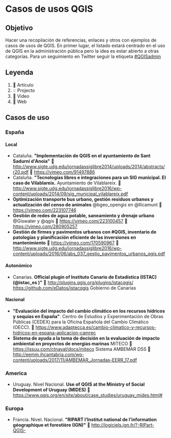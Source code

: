 # Casos de usos QGIS

## Objetivo

Hacer una recopilación de referencias, enlaces y otros con ejemplos de casos de usos de QGIS. 
En primer lugar, el listado estará centrado en el uso de QGIS en la administración pública pero la idea es estar abierto a otras categorías.
Para un seguimiento en Twitter seguir la etiqueta [#QGISadmin](https://twitter.com/hashtag/QGISadmon?src=hash)

## Leyenda

1. 📕 Artículo
1. 💡 Projecto
1. 🎥 Video
1. 📄 Web

## Casos de uso

### España

#### Local
- Cataluña. **"Implementación de QGIS en el ayuntamiento de Sant Sadurní d'Anoia"** 📕http://www.sigte.udg.edu/jornadassiglibre2014/uploads/2014/abstracts/r20.pdf 🎥 https://vimeo.com/91497886
- Cataluña. **"Tecnologías libres e integraciones para un SIG municipal. El caso de Vilablareix.** Ayuntamiento de Vilablareix. 📕 http://www.sigte.udg.edu/jornadassiglibre2016/wp-content/uploads/2014/09/sig_municipal_vilablareix.pdf
- **Optimización transporte bus urbano, gestión residuos urbanos y actualización del censo de animales** @bgeo_opengis en @llicamunt 🎥  https://vimeo.com/223107746  
- **Gestión de redes de agua potable, saneamiento y drenaje urbano** @Giswater y @qgis 🎥 https://vimeo.com/223100457  🎥 https://vimeo.com/280905257
- **Gestión de firmes y pavimentos urbanos con #QGIS, inventario de patologías y planificación eficiente de las inversiones en mantenimiento** 🎥 https://vimeo.com/170590967 📕 http://www.sigte.udg.edu/jornadassiglibre2016/wp-content/uploads/2016/06/abs_037_gestio_pavimentos_urbanos_qgis.pdf

#### Autonómico
- Canarias. **Official plugin of Instituto Canario de Estadística (ISTAC)  (@istac_es )"** 📄  http://plugins.qgis.org/plugins/istacqgis/ https://github.com/eDatos/istacqgis Gobierno de Canarias

#### Nacional
- **"Evaluación del impacto del cambio climático en los recursos hídricos y sequías en España"**. Centro de Estudios y Experimentación de Obras Públicas (CEDEX) para la Oficina Española del Cambio Climático (OECC). 📄  https://www.adaptecca.es/cambio-climatico-y-recursos-hidricos-en-espana-aplicacion-camrec
- **Sistema de ayuda a la toma de decisión en la evaluación de impacto ambiental en proyectos de energías marinas** MITECO 📕 https://issuu.com/ctnaval/docs/miteco Sistema AMBEMAR DSS 📕 http://eemm.ihcantabria.com/wp-content/uploads/2017/11/AMBEMAR_Jornadas-EERR_17.pdf


### America
- Uruguay. Nivel Nacional. **Use of QGIS at the Ministry of Social Development of Uruguay (MIDES)** 📄  https://www.qgis.org/en/site/about/case_studies/uruguay_mides.html#

### Europa
- Francia. Nivel. Nacional. **"RIPART  l’Institut national de l’information géographique et forestière (IGN)"** 📄  http://logiciels.ign.fr/?-RIPart-QGIS-


